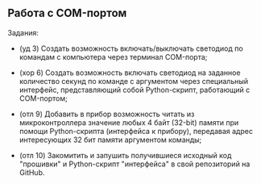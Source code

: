 <h2>Работа с COM-портом</h2>

Задания:

- (уд 3) Создать возможность включать/выключать светодиод по командам с компьютера через терминал COM-порта;

- (хор 6) Создать возможность включать светодиод на заданное количество секунд по команде с аргументом через специальный интерфейс, представляющий собой Python-скрипт, работающий с COM-портом;

- (отл 9) Добавить в прибор возможность читать из микроконтроллера значение любых 4 байт (32-bit) памяти при помощи Python-скрипта (интерфейса к прибору), передавая адрес интересующих 32 бит памяти аргументом команды; 

- (отл 10) Закомитить и запушить получившиеся исходный код "прошивки" и Python-скрипт "интерфейса" в свой репозиторий на GitHub.
